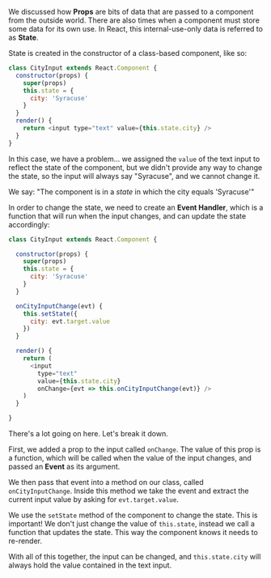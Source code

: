 We discussed how **Props** are bits of data that are passed to a component from the outside world. There are also times when a component must store some data for its own use. In React, this internal-use-only data is referred to as **State**.

State is created in the constructor of a class-based component, like so:

``` javascript
class CityInput extends React.Component {
  constructor(props) {
    super(props)
    this.state = {
      city: 'Syracuse'
    }
  }
  render() {
    return <input type="text" value={this.state.city} />
  }
}
```

In this case, we have a problem... we assigned the `value` of the text input to reflect the state of the component, but we didn't provide any way to change the state, so the input will always say "Syracuse", and we cannot change it.

We say:
"The component is in a _state_ in which the city equals 'Syracuse'"

In order to change the state, we need to create an **Event Handler**, which is a function that will run when the input changes, and can update the state accordingly:

``` javascript
class CityInput extends React.Component {

  constructor(props) {
    super(props)
    this.state = {
      city: 'Syracuse'
    }
  }

  onCityInputChange(evt) {
    this.setState({
      city: evt.target.value
    })
  }

  render() {
    return (
      <input
        type="text"
        value={this.state.city}
        onChange={evt => this.onCityInputChange(evt)} />
    )
  }

}
```

There's a lot going on here. Let's break it down.

First, we added a prop to the input called `onChange`. The value of this prop is a function, which will be called when the value of the input changes, and passed an **Event** as its argument.

We then pass that event into a method on our class, called `onCityInputChange`. Inside this method we take the event and extract the current input value by asking for `evt.target.value`.

We use the `setState` method of the component to change the state. This is important! We don't just change the value of `this.state`, instead we call a function that updates the state. This way the component knows it needs to re-render.

With all of this together, the input can be changed, and `this.state.city` will always hold the value contained in the text input.
